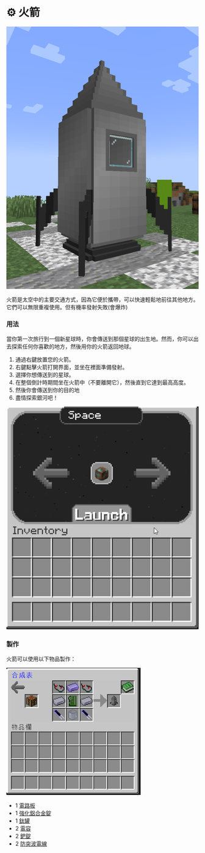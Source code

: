 # ⚙ 火箭

![](<../.gitbook/assets/image (223) (1) (1).png>)

火箭是太空中的主要交通方式，因為它便於攜帶，可以快速輕鬆地前往其他地方。它們可以無限重複使用。但有機率發射失敗(會爆炸)

### 用法

當你第一次旅行到一個新星球時，你會傳送到那個星球的出生地。然而，你可以出去探索任何你喜歡的地方，然後用你的火箭返回地球。

1. 通過右鍵放置您的火箭。
2. 右鍵點擊火箭打開界面，並坐在裡面準備發射。
3. 選擇你想傳送到的星球。
4. 在整個倒計時期間坐在火箭中（不要離開它），然後直到它達到最高高度。
5. 然後你會傳送到你的目的地
6. 盡情探索銀河吧！

![](../.gitbook/assets/1.gif)

### 製作

火箭可以使用以下物品製作：

![](<../.gitbook/assets/image (207).png>)

* 1 [電路板](Circuit-Board.md)
* 1 [強化鋁合金錠](reinforced-aluminium-alloy-ingot.md)
* 1 [鈦罐](Titanium-Can.md)
* 2 [電容](Capacitor.md)
* 2 [鈀錠](palladium-ingot.md)
* 2 [防突波電線](Surge-Proof-Wire.md)
